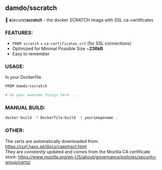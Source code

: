 ## damdo/sscratch

:key: **s**(ecure)**scratch** - the docker SCRATCH image with SSL ca-certificates

### FEATURES:
 - `FROM scratch` + `ca-certificates.crt` (for SSL connections)
 - Optimized for Minimal Possible Size ~**236kB**
 - Easy to remember


### USAGE:
In your Dockerfile
```python
FROM damdo/sscratch

# do your awesome things here ...

```

### MANUAL BUILD:
```sh
docker build -f Dockerfile-build -t yourimagename .
```

### OTHER:
The certs are automatically downloaded from: https://curl.haxx.se/docs/caextract.html <br>
They are *constantly* updated and comes from the Mozilla CA certificate store: https://www.mozilla.org/en-US/about/governance/policies/security-group/certs/
